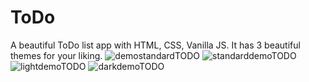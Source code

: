 # ToDo
A beautiful ToDo list app with HTML, CSS, Vanilla JS. It has 3 beautiful themes for your liking.
![demostandardTODO](https://github.com/Aryan-Jadon18/ToDo/assets/95238912/bad39ba7-30ff-412b-9783-9dbae6d53c06)
![standarddemoTODO](https://github.com/Aryan-Jadon18/ToDo/assets/95238912/5f8cc99a-390b-4027-82c7-fa29804ebed6)
![lightdemoTODO](https://github.com/Aryan-Jadon18/ToDo/assets/95238912/978005c2-c79c-48fc-ac19-913509213e14)
![darkdemoTODO](https://github.com/Aryan-Jadon18/ToDo/assets/95238912/ee476dab-9b8f-4cd9-8e1c-e6e425b9bbf5)
